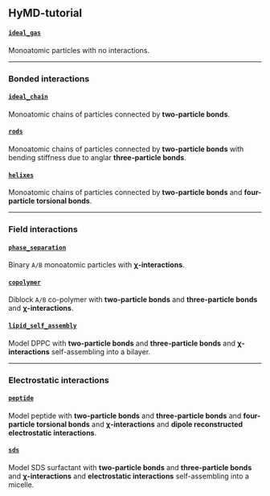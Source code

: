 ## HyMD-tutorial

####  [`ideal_gas`](ideal_gas/ideal_gas.ipynb)
Monoatomic particles with no interactions.

______
### Bonded interactions

#### [`ideal_chain`](ideal_chain/ideal_chain.ipynb)
Monoatomic chains of particles connected by **two-particle bonds**.

#### [`rods`](rods/rods.ipynb)
Monoatomic chains of particles connected by **two-particle bonds** with bending stiffness due to anglar **three-particle bonds**.

#### [`helixes`](helixes/helixes.ipynb)
Monoatomic chains of particles connected by **two-particle bonds** and **four-particle torsional bonds**.

______
### Field interactions

#### [`phase_separation`](phase_separation/phase_separation.ipynb)
Binary `A/B` monoatomic particles with **&chi;-interactions**.

#### [`copolymer`](copolymer/copolymer.ipynb)
Diblock `A/B` co-polymer with **two-particle bonds** and **three-particle bonds** and **&chi;-interactions**.

#### [`lipid_self_assembly`](lipid_self_assembly/lipid_self_assembly.ipynb)
Model DPPC with **two-particle bonds** and **three-particle bonds** and **&chi;-interactions** self-assembling into a bilayer.

______
### Electrostatic interactions

#### [`peptide`](peptide/peptide.ipynb)
Model peptide with **two-particle bonds** and **three-particle bonds** and **four-particle torsional bonds** and **&chi;-interactions** and **dipole reconstructed electrostatic interactions**.

#### [`sds`](sds/sds.ipynb)
Model SDS surfactant with **two-particle bonds** and **three-particle bonds** and **&chi;-interactions** and **electrostatic interactions** self-assembling into a micelle.
